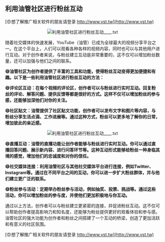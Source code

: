 ## **利用油管社区进行粉丝互动**

[😍想了解推广相关软件的朋友请登录 http://www.vst.tw](http://www.vst.tw)

 <center><img src="https://vst.tw/MP4/tuiguang/png/2.png" alt="利用油管社区进行粉丝互动____.txt"></center>

随着社交媒体的快速发展，YouTube（油管）已成为全球最大的视频分享平台之一。在这个平台上，人们可以观看各种各样的视频内容，同时也可以与其他用户进行互动。对于创作者来说，与粉丝建立互动是非常重要的，这不仅可以增加粉丝数量，还可以加强与他们之间的联系。

**😄油管社区为创作者提供了丰富的工具和功能，使得粉丝互动变得更加便捷和有趣。以下是一些利用油管社区进行粉丝互动的方法：**

**😄评论区互动：在每个视频的评论区，创作者可以与粉丝进行实时互动。回复粉丝的评论、解答问题、提供反馈等都是很好的方式。这样不仅可以增加粉丝的参与感，还能够加深他们对你的关注。**

**😄社区贴文：油管提供了社区贴文功能，创作者可以发布文字和图片等内容，与粉丝分享生活点滴、工作进展等。通过这种方式，粉丝可以更多地了解你的日常，增加彼此的亲近感。**

 <center><img src="https://vst.tw/MP4/tuiguang/png/5.png" alt="利用油管社区进行粉丝互动____.txt"></center>

**😄直播互动：油管的直播功能让创作者能够与粉丝进行实时互动。你可以通过直播回答问题、展示新内容、进行问答环节等。这种互动形式能够给粉丝一种身临其境的感觉，增加他们的忠诚度和对你的信任。**

**😄社交媒体连接：利用油管社区与其他社交媒体平台进行连接，例如Twitter、Instagram等。通过在不同平台之间的互动，你可以进一步扩大粉丝群体，并与他们建立更广泛的联系。**

**😄粉丝参与活动：定期举办粉丝参与活动，例如抽奖、投票、挑战等。通过这些活动，你可以增加粉丝的参与度，并使他们更加积极地与你互动。**

通过以上方法，创作者可以与粉丝建立更紧密的连接，并促进粉丝互动。这不仅可以帮助创作者提高影响力和知名度，还能够为粉丝提供更好的观看体验和参与感。油管社区的强大功能为创作者和粉丝之间搭建了一个互动的桥梁，创造了更加活跃和有意义的社区氛围。

[😍想了解推广相关软件的朋友请登录 http://www.vst.tw](http://www.vst.tw)



